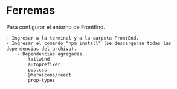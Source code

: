 # Ferremas

Para configurar el entorno de FrontEnd.

    - Ingresar a la terminal y a la carpeta FrontEnd.
    - Ingresar el comando "npm install" (se descargaran todas las dependencias del archivo).
        - Dependencias agregadas.
            tailwind
            autoprefixer
            postcss
            @heroicons/react     
            prop-types      
